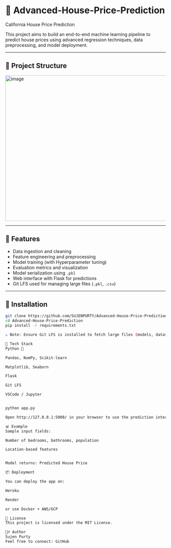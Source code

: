 # 🏡 Advanced-House-Price-Prediction
California House Price Prediction

This project aims to build an end-to-end machine learning pipeline to predict house prices using advanced regression techniques, data preprocessing, and model deployment.

---

## 📁 Project Structure

<img width="817" height="458" alt="image" src="https://github.com/user-attachments/assets/60324a50-4fe2-433f-a324-dc7fb10b84e9" />




---

## 🚀 Features

- Data ingestion and cleaning
- Feature engineering and preprocessing
- Model training (with Hyperparameter tuning)
- Evaluation metrics and visualization
- Model serialization using `.pkl`
- Web interface with Flask for predictions
- Git LFS used for managing large files (`.pkl`, `.csv`)

---

## 🔧 Installation

```bash
git clone https://github.com/SUJENPURTY/Advanced-House-Price-Prediction.git
cd Advanced-House-Price-Prediction
pip install -r requirements.txt

⚠️ Note: Ensure Git LFS is installed to fetch large files (models, datasets).

🧠 Tech Stack
Python 🐍

Pandas, NumPy, Scikit-learn

Matplotlib, Seaborn

Flask

Git LFS

VSCode / Jupyter


python app.py

Open http://127.0.0.1:5000/ in your browser to use the prediction interface.

📊 Example
Sample input fields:

Number of bedrooms, bathrooms, population

Location-based features


Model returns: Predicted House Price

📦 Deployment

You can deploy the app on:

Heroku

Render

or use Docker + AWS/GCP

📜 License
This project is licensed under the MIT License.

🙋‍♂️ Author
Sujen Purty
Feel free to connect: GitHub

